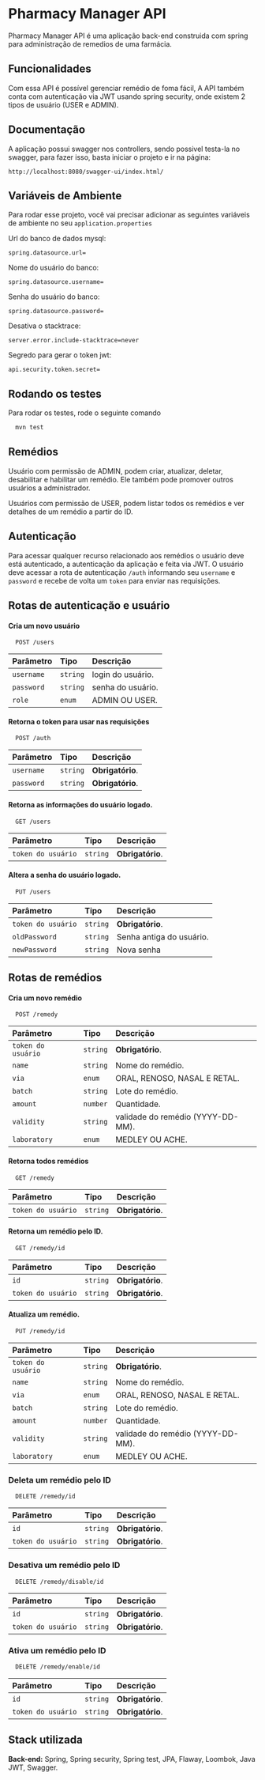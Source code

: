 
# Pharmacy Manager API

Pharmacy Manager API é uma aplicação back-end construida com spring para administração de remedios de uma farmácia.


## Funcionalidades
Com essa API é possível gerenciar remédio de foma fácil, A API também conta com autenticação via JWT usando spring security, onde existem 2 tipos de usuário (USER e ADMIN).
## Documentação

A aplicação possui swagger nos controllers, sendo possivel testa-la no swagger, para fazer isso, basta iniciar o projeto e ir na página:

`http://localhost:8080/swagger-ui/index.html/`



## Variáveis de Ambiente

Para rodar esse projeto, você vai precisar adicionar as seguintes variáveis de ambiente no seu `
application.properties
`

Url do banco de dados mysql:

`spring.datasource.url=` 

Nome do usuário do banco:

`spring.datasource.username=`

Senha do usuário do banco:

`spring.datasource.password=`

Desativa o stacktrace:

`server.error.include-stacktrace=never`

Segredo para gerar o token jwt:

`api.security.token.secret=`


## Rodando os testes

Para rodar os testes, rode o seguinte comando

```bash
  mvn test
```


## Remédios
Usuário com permissão de ADMIN, podem criar, atualizar, deletar, desabilitar e habilitar um remédio. Ele também pode promover outros usuários a administrador.

Usuários com permissão de USER, podem listar todos os remédios e ver detalhes de um remédio a partir do ID.
## Autenticação
Para acessar qualquer recurso relacionado aos remédios o usuário deve está autenticado, a autenticação da aplicação e feita via JWT. O usuário deve acessar a rota de autenticação `/auth` informando seu `username` e `password` e recebe de volta um `token` para enviar nas requisições.
## Rotas de autenticação e usuário

#### Cria um novo usuário

```http
  POST /users
```

| Parâmetro   | Tipo       | Descrição                           |
| :---------- | :--------- | :---------------------------------- |
| `username` | `string` | login do usuário. |
`password` | `string` | senha do usuário.
`role` | `enum` | ADMIN OU USER.

#### Retorna o token para usar nas requisições

```http
  POST /auth
```

| Parâmetro   | Tipo       | Descrição                                   |
| :---------- | :--------- | :------------------------------------------ |
| `username`      | `string` | **Obrigatório**. 
`password` | `string` | **Obrigatório**.

#### Retorna as informações do usuário logado.

```http
  GET /users
```

| Parâmetro   | Tipo       | Descrição                                   |
| :---------- | :--------- | :------------------------------------------ |
| `token do usuário`      | `string` | **Obrigatório**. 

#### Altera a senha do usuário logado.

```http
  PUT /users
```

| Parâmetro   | Tipo       | Descrição                                   |
| :---------- | :--------- | :------------------------------------------ |
| `token do usuário`      | `string` | **Obrigatório**. 
`oldPassword` | `string` | Senha antiga do usuário.
`newPassword` | `string` | Nova senha


## Rotas de remédios

#### Cria um novo remédio

```http
  POST /remedy
```

| Parâmetro   | Tipo       | Descrição                           |
| :---------- | :--------- | :---------------------------------- |
| `token do usuário`      | `string` | **Obrigatório**. 
| `name` | `string` | Nome do remédio. |
`via` | `enum` | ORAL, RENOSO, NASAL E RETAL.
`batch` | `string` | Lote do remédio.
`amount` | `number` | Quantidade.
`validity` | `string` | validade do remédio (YYYY-DD-MM).
`laboratory` | `enum` | MEDLEY OU ACHE.

#### Retorna todos remédios

```http
  GET /remedy
```

| Parâmetro   | Tipo       | Descrição                                   |
| :---------- | :--------- | :------------------------------------------ |
| `token do usuário`      | `string` | **Obrigatório**. 

#### Retorna um remédio pelo ID.

```http
  GET /remedy/id
```

| Parâmetro   | Tipo       | Descrição                                   |
| :---------- | :--------- | :------------------------------------------ |
| `id`      | `string` | **Obrigatório**. 
| `token do usuário`      | `string` | **Obrigatório**. 


#### Atualiza um remédio.

```http
  PUT /remedy/id
```

| Parâmetro   | Tipo       | Descrição                                   |
| :---------- | :--------- | :------------------------------------------ |
| `token do usuário`      | `string` | **Obrigatório**. 
| `name` | `string` | Nome do remédio. |
`via` | `enum` | ORAL, RENOSO, NASAL E RETAL.
`batch` | `string` | Lote do remédio.
`amount` | `number` | Quantidade.
`validity` | `string` | validade do remédio (YYYY-DD-MM).
`laboratory` | `enum` | MEDLEY OU ACHE.

### Deleta um remédio pelo ID

```http
  DELETE /remedy/id
```

| Parâmetro   | Tipo       | Descrição                                   |
| :---------- | :--------- | :------------------------------------------ |
| `id`      | `string` | **Obrigatório**. 
| `token do usuário`      | `string` | **Obrigatório**. 

### Desativa um remédio pelo ID

```http
  DELETE /remedy/disable/id
```

| Parâmetro   | Tipo       | Descrição                                   |
| :---------- | :--------- | :------------------------------------------ |
| `id`      | `string` | **Obrigatório**. 
| `token do usuário`      | `string` | **Obrigatório**. 

### Ativa um remédio pelo ID

```http
  DELETE /remedy/enable/id
```

| Parâmetro   | Tipo       | Descrição                                   |
| :---------- | :--------- | :------------------------------------------ |
| `id`      | `string` | **Obrigatório**. 
| `token do usuário`      | `string` | **Obrigatório**. 


## Stack utilizada

**Back-end:** Spring, Spring security, Spring test, JPA, Flaway, Loombok, Java JWT, Swagger.

